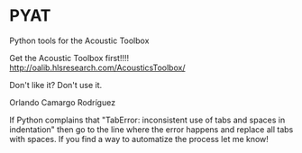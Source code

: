 # PYAT
Python tools for the Acoustic Toolbox

Get the Acoustic Toolbox first!!!!
http://oalib.hlsresearch.com/AcousticsToolbox/

Don't like it? Don't use it. 

Orlando Camargo Rodríguez

If Python complains that "TabError: inconsistent use of tabs and spaces in indentation" then go to the line where the error happens and replace all tabs with spaces. If you find a way to automatize the process let me know!
